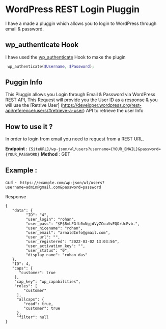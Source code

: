 
# WordPress REST Login Pluggin

I have a made a pluggin which allows you to login to WordPress through email & password.

## wp_authenticate Hook

I have used the [wp_authenticate](https://developer.wordpress.org/reference/functions/wp_authenticate/) Hook to make the plugin 

```PHP
 wp_authenticate($Username, $Password);

```


## Puggin Info


This Pluggin allows you Login through Email & Password via WordPress REST API, This Request will provide you the User ID as a response & you will use the [Retrive User] (https://developer.wordpress.org/rest-api/reference/users/#retrieve-a-user) API to retrieve the user Info 


## How to use it ?

In order to login from email you need to request from a REST URL.

**Endpoint** : ```{SiteURL}/wp-json/wl/users?username={YOUR_EMAIL}&password={YOUR_PASSWORD}```
**Method** : GET

## Example :

curl - ``` https://example.com/wp-json/wl/users?username=admin@gmail.com&password=password```

Response 

```
{
   "data": {
         "ID": "4",
         "user_login": "rohan",
         "user_pass": "$P$BmLFGfL0uNgjdVyZCoaVvEQOrUcEvb.",
         "user_nicename": "rohan",
         "user_email": "arnaldInfo@gmail.com",
         "user_url": "",
         "user_registered": "2022-03-02 13:03:56",
         "user_activation_key": "",
         "user_status": "0",
         "display_name": "rohan das"
   },
   "ID": 4,
   "caps": {
      "customer": true
    },
    "cap_key": "wp_capabilities",
    "roles": [
        "customer"
     ],
     "allcaps": {
        "read": true,
        "customer": true
     },
     "filter": null
}
```
